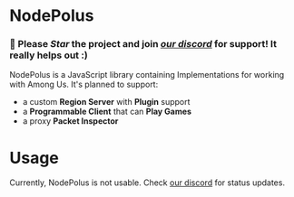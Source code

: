# NodePolus

### 🌟 Please *Star* the project and join *[our discord](https://discord.gg/Jpg4sWqeYH)* for support! It really helps out :)

NodePolus is a JavaScript library containing Implementations for working with Among Us. It's planned to support:

- a custom **Region Server** with **Plugin** support
- a **Programmable Client** that can **Play Games**
- a proxy **Packet Inspector**

# Usage

Currently, NodePolus is not usable. Check [our discord](https://discord.gg/Jpg4sWqeYH) for status updates.

